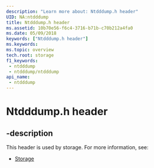 ```yaml
---
description: "Learn more about: Ntdddump.h header"
UID: NA:ntdddump
title: Ntdddump.h header
ms.assetid: 10b70e56-f6c4-3716-b71b-c70b212a4fa0
ms.date: 05/09/2018
keywords: ["Ntdddump.h header"]
ms.keywords: 
ms.topic: overview
tech.root: storage
f1_keywords:
 - ntdddump
 - ntdddump/ntdddump
api_name:
 - ntdddump
---
```


# Ntdddump.h header


## -description

This header is used by storage. For more information, see:

- [Storage](../_storage/index.md)

